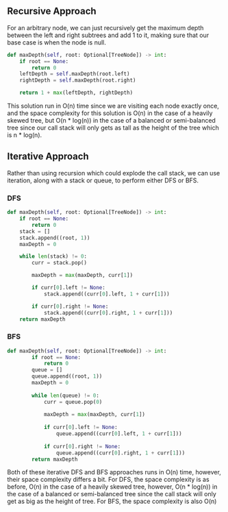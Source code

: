 ## Recursive Approach
For an arbitrary node, we can just recursively get the maximum depth between the left and right subtrees and add 1 to it, making sure that our base case is when the node is null.
``` python
def maxDepth(self, root: Optional[TreeNode]) -> int:
	if root == None:
		return 0
	leftDepth = self.maxDepth(root.left)
	rightDepth = self.maxDepth(root.right)

	return 1 + max(leftDepth, rightDepth)
```
This solution run in O(n) time since we are visiting each node exactly once, and the space complexity for this solution is O(n) in the case of a heavily skewed tree, but O(n * log(n)) in the case of a balanced or semi-balanced tree since our call stack will only gets as tall as the height of the tree which is n * log(n).
## Iterative Approach
Rather than using recursion which could explode the call stack, we can use iteration, along with a stack or queue, to perform either DFS or BFS.
### DFS
``` python
def maxDepth(self, root: Optional[TreeNode]) -> int:
	if root == None:
		return 0
	stack = []
	stack.append((root, 1))
	maxDepth = 0

	while len(stack) != 0:
		curr = stack.pop()

		maxDepth = max(maxDepth, curr[1])

		if curr[0].left != None:
			stack.append((curr[0].left, 1 + curr[1]))

		if curr[0].right != None:
			stack.append((curr[0].right, 1 + curr[1]))
	return maxDepth
```
### BFS
``` python
def maxDepth(self, root: Optional[TreeNode]) -> int:
        if root == None:
            return 0
        queue = []
        queue.append((root, 1))
        maxDepth = 0
  
        while len(queue) != 0:
            curr = queue.pop(0)
  
            maxDepth = max(maxDepth, curr[1])
  
            if curr[0].left != None:
                queue.append((curr[0].left, 1 + curr[1]))
  
            if curr[0].right != None:
                queue.append((curr[0].right, 1 + curr[1]))
        return maxDepth
```
Both of these iterative DFS and BFS approaches runs in O(n) time, however, their space complexity differs a bit. For DFS, the space complexity is as before, O(n) in the case of a heavily skewed tree, however, O(n * log(n)) in the case of a balanced or semi-balanced tree since the call stack will only get as big as the height of tree. For BFS, the space complexity is also O(n)